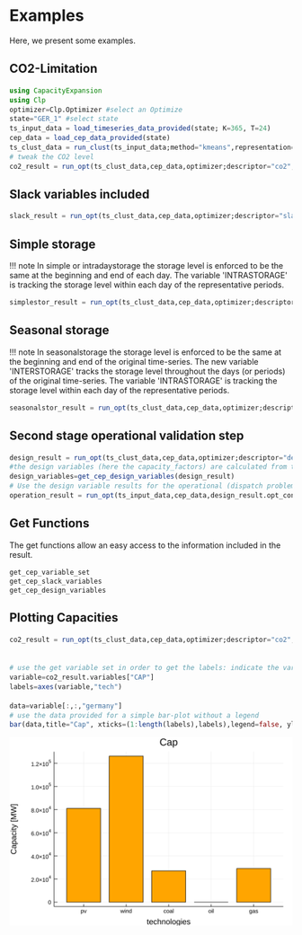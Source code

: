 Examples
=========
Here, we present some examples.

## CO2-Limitation
```julia
using CapacityExpansion
using Clp
optimizer=Clp.Optimizer #select an Optimize
state="GER_1" #select state
ts_input_data = load_timeseries_data_provided(state; K=365, T=24)
cep_data = load_cep_data_provided(state)
ts_clust_data = run_clust(ts_input_data;method="kmeans",representation="centroid",n_init=5,n_clust=5).best_results
# tweak the CO2 level
co2_result = run_opt(ts_clust_data,cep_data,optimizer;descriptor="co2",limit_emission=Dict{String,Number}("CO2/electricity"=>50))
```
## Slack variables included
```julia
slack_result = run_opt(ts_clust_data,cep_data,optimizer;descriptor="slack",lost_load_cost=Dict{String,Number}("electricity"=>1e6), lost_emission_cost=Dict{String,Number}("CO2"=>700))
```
## Simple storage
!!! note
    In simple or intradaystorage the storage level is enforced to be the same at the beginning and end of each day. The variable 'INTRASTORAGE' is tracking the storage level within each day of the representative periods.
```julia
simplestor_result = run_opt(ts_clust_data,cep_data,optimizer;descriptor="simple storage",storage="simple",conversion=true)
```
## Seasonal storage
!!! note
    In seasonalstorage the storage level is enforced to be the same at the beginning and end of the original time-series. The new variable 'INTERSTORAGE' tracks the storage level throughout the days (or periods) of the original time-series. The variable 'INTRASTORAGE' is tracking the storage level within each day of the representative periods.
```julia
seasonalstor_result = run_opt(ts_clust_data,cep_data,optimizer;descriptor="seasonal storage",storage="seasonal",conversion=true))
```
## Second stage operational validation step
```julia
design_result = run_opt(ts_clust_data,cep_data,optimizer;descriptor="design&operation", limit_emission=Dict{String,Number}("CO2/electricity"=>50))
#the design variables (here the capacity_factors) are calculated from the first optimization
design_variables=get_cep_design_variables(design_result)
# Use the design variable results for the operational (dispatch problem) run
operation_result = run_opt(ts_input_data,cep_data,design_result.opt_config,design_variables,optimizer;lost_load_cost=Dict{String,Number}("electricity"=>1e6), lost_emission_cost=Dict{String,Number}("CO2"=>700))
```
## Get Functions
The get functions allow an easy access to the information included in the result.
```@docs
get_cep_variable_set
get_cep_slack_variables
get_cep_design_variables
```
## Plotting Capacities
```julia
co2_result = run_opt(ts_clust_data,cep_data,optimizer;descriptor="co2",limit_emission=Dict{String,Number}("CO2/electricity"=>500)) #hide


# use the get variable set in order to get the labels: indicate the variable as "CAP" and the set-number as 1 to receive those set values
variable=co2_result.variables["CAP"]
labels=axes(variable,"tech")

data=variable[:,:,"germany"]
# use the data provided for a simple bar-plot without a legend
bar(data,title="Cap", xticks=(1:length(labels),labels),legend=false, ylabel="Capacity [MW]", xlabel="technologies", color="orange")
```
![Plot](assets/opt_cep_cap_plot.svg)
